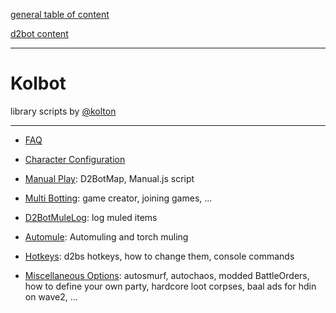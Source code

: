 [general table of content](https://github.com/blizzhackers/documentation/#diablo-2-botting-system)

[d2bot content](https://github.com/blizzhackers/documentation/d2bot/#d2bot)

---

# Kolbot

library scripts by [@kolton](https://github.com/kolton)

---

* [FAQ](FAQ.md/#faq)

* [Character Configuration](CharacterConfig.md/#character-configuration)

* [Manual Play](ManualPlay.md/#manual-playing): D2BotMap, Manual.js script

* [Multi Botting](MultiBotting.md/#multi-botting): game creator, joining games, ...

* [D2BotMuleLog](D2BotMuleLog.md/#d2botmulelog): log muled items

* [Automule](Automule.md/#automule): Automuling and torch muling

* [Hotkeys](Hotkeys.md/#hotkeys): d2bs hotkeys, how to change them, console commands

* [Miscellaneous Options](MiscellaneousOptions.md/#miscellaneous-options): autosmurf, autochaos, modded BattleOrders, how to define your own party, hardcore loot corpses, baal ads for hdin on wave2, ...